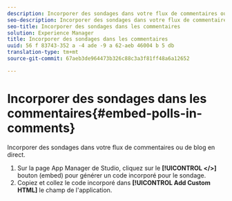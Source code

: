 ```yaml
---
description: Incorporer des sondages dans votre flux de commentaires ou de blog en direct.
seo-description: Incorporer des sondages dans votre flux de commentaires ou de blog en direct.
seo-title: Incorporer des sondages dans les commentaires
solution: Experience Manager
title: Incorporer des sondages dans les commentaires
uuid: 56 f 83743-352 a -4 ade -9 a 62-aeb 46004 b 5 db
translation-type: tm+mt
source-git-commit: 67aeb3de964473b326c88c3a3f81ff48a6a12652

---
```



# Incorporer des sondages dans les commentaires{#embed-polls-in-comments}

Incorporer des sondages dans votre flux de commentaires ou de blog en direct.

1. Sur la page App Manager de Studio, cliquez sur le **[!UICONTROL </>]** bouton (embed) pour générer un code incorporé pour le sondage.
1. Copiez et collez le code incorporé dans **[!UICONTROL Add Custom HTML]** le champ de l&#39;application.
